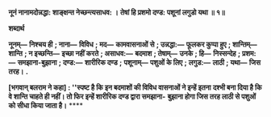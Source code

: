 **नूनं नानामदोन्नद्धा: शाङ्क्षन्त नेच्छन्त्यसाधव: ।** **तेषां हि प्रशमो दण्ड: पशूनां लगुडो यथा ॥ १॥** 

**शब्दार्थ** 

**नूनम्—** **निश्चय ही** **; नाना—** **विविध** **; मद—** **कामवासनाओं से** **; उन्नद्धा:—** **फूलकर कुप्पा हुए** **; शान्तिम्—** **शान्ति** **; न इच्छन्ति—** **इच्छा नहीं करते** **; असाधव:—** **बदमाश** **; तेषाम्—** **उनके** **; हि—** **निस्सन्देह** **; प्रशम:—** **समझाना-बुझाना** **; दण्ड:—** **शारीरिक दण्ड** **;** **पशूनाम्—** **पशुओं के लिए** **; लगुड:—** **लाठी** **; यथा—** **जिस तरह।** **.** 

**[भगवान् बलराम ने कहा] : ''स्पष्ट है कि इन बदमाशों की विविध वासनाओं ने इन्हें इतना** **दश्भी बना दिया है कि वे शान्ति चाहते ही नहीं। तो फिर इन्हें शारीरिक दण्ड द्वारा समझाना-** **बुझाना होगा जिस तरह लाठी से पशुओं को सीधा किया जाता है।** **** 